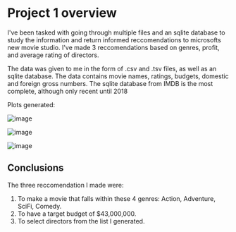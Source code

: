 # Project 1 overview

I've been tasked with going through multiple files and an sqlite database to study the information and return informed reccomendations to microsofts new movie studio. I've made 3 reccomendations based on genres, profit, and average rating of directors.

The data was given to me in the form of .csv and .tsv files, as well as an sqlite database. The data contains movie names, ratings, budgets, domestic and foreign gross numbers. The sqlite database from IMDB is the most complete, although only recent until 2018

Plots generated:

![image](https://user-images.githubusercontent.com/104473048/172025076-9582ca6d-43cb-44d1-917e-bc2360704594.png)

![image](https://user-images.githubusercontent.com/104473048/172025085-0b0e9e55-738e-4970-9310-11a9ff5f0494.png)

![image](https://user-images.githubusercontent.com/104473048/172025089-bb93651b-afc7-4d24-9514-1d7a01732c98.png)

## Conclusions

The three reccomendation I made were:
1. To make a movie that falls within these 4 genres: Action, Adventure, SciFi, Comedy.
2. To have a target budget of $43,000,000.
3. To select directors from the list I generated.

